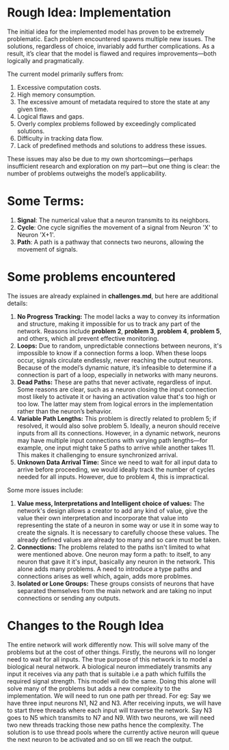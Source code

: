 # Rough Idea: Implementation
The initial idea for the implemented model has proven to be extremely problematic. Each problem encountered spawns multiple new issues. The solutions, regardless of choice, invariably add further complications. As a result, it’s clear that the model is flawed and requires improvements—both logically and pragmatically.

The current model primarily suffers from:
1. Excessive computation costs.
2. High memory consumption.
3. The excessive amount of metadata required to store the state at any given time.
4. Logical flaws and gaps.
5. Overly complex problems followed by exceedingly complicated solutions.
6. Difficulty in tracking data flow.
7. Lack of predefined methods and solutions to address these issues.

These issues may also be due to my own shortcomings—perhaps insufficient research and exploration on my part—but one thing is clear: the number of problems outweighs the model’s applicability.

# Some Terms:
1. **Signal**: The numerical value that a neuron transmits to its neighbors.
2. **Cycle**: One cycle signifies the movement of a signal from Neuron 'X' to Neuron 'X+1'.
3. **Path**: A path is a pathway that connects two neurons, allowing the movement of signals.

# Some problems encountered
The issues are already explained in **challenges.md**, but here are additional details:
1. **No Progress Tracking:** The model lacks a way to convey its information and structure, making it impossible for us to track any part of the network. Reasons include **problem 2**, **problem 3**, **problem 4**, **problem 5**, and others, which all prevent effective monitoring.
2. **Loops:** Due to random, unpredictable connections between neurons, it's impossible to know if a connection forms a loop. When these loops occur, signals circulate endlessly, never reaching the output neurons. Because of the model’s dynamic nature, it’s infeasible to determine if a connection is part of a loop, especially in networks with many neurons.
3. **Dead Paths:** These are paths that never activate, regardless of input. Some reasons are clear, such as a neuron closing the input connection most likely to activate it or having an activation value that's too high or too low. The latter may stem from logical errors in the implementation rather than the neuron’s behavior.
4. **Variable Path Lengths:** This problem is directly related to problem 5; if resolved, it would also solve problem 5. Ideally, a neuron should receive inputs from all its connections. However, in a dynamic network, neurons may have multiple input connections with varying path lengths—for example, one input might take 5 paths to arrive while another takes 11. This makes it challenging to ensure synchronized arrival.
5. **Unknown Data Arrival Time:** Since we need to wait for all input data to arrive before proceeding, we would ideally track the number of cycles needed for all inputs. However, due to problem 4, this is impractical.

Some more issues include:
1. **Value mess, Interpretations and Intelligent choice of values:** The network's design allows a creator to add any kind of value, give the value their own interpretation and incorporate that value into representing the state of a neuron in some way or use it in some way to create the signals. It is necessary to carefully choose these values. The already
defined values are already too many and so care must be taken.
2. **Connections:** The problems related to the paths isn't limited to what were mentioned above. One neuron may form a path: to itself, to any neuron that gave it it's input, basically any neuron in the network. This alone adds many problems. A need to introduce a type paths and connections arises as well which, again, adds more problmes.
3. **Isolated or Lone Groups:** These groups consists of neurons that have separated themselves from the main network and are taking no input connections or sending any outputs.

# Changes to the Rough Idea
The entire network will work differently now. This will solve many of the problems but at the cost of other things. Firstly, the neurons will no longer need to wait for all inputs.
The true purpose of this network is to model a biological neural network. A biological neuron immediately transmits any input it receives via any path that is suitable i.e a path which
fulfills the required signal strength. This model will do the same. Doing this alone will solve many of the problems but adds a new complexity to the implementation. We will need to
run one path per thread. For eg: Say we have three input neurons N1, N2 and N3. After receiving inputs, we will have to start three threads where each input will traverse the network.
Say N3 goes to N5 which transmits to N7 and N9. With two neurons, we will need two new threads tracking those new paths hence the complexity. The solution is to use thread pools where the
currently active neuron will queue the next neuron to be activated and so on till we reach the output.
